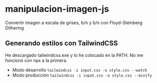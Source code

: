 # manipulacion-imagen-js
Convertir imagen a escala de grises, b/n y b/n con Floyd-Steinberg Dithering

## Generando estilos con TailwindCSS

He descargado tailwindcss.exe y lo he colocado en la PATH. No me funcionó
con npx a la primera.

- Modo desarrollo `tailwindcss -i input.css -o style.css --watch`
- Modo producción `tailwindcss -i input.css -o style.css --minify`